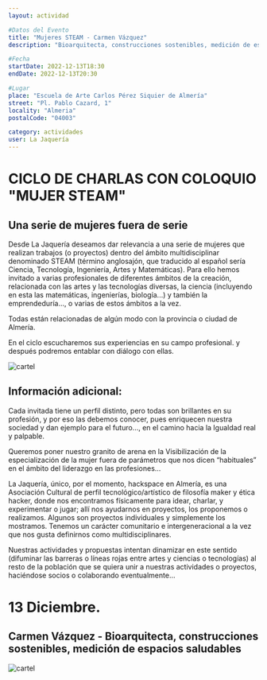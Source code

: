 ```yaml
---
layout: actividad

#Datos del Evento
title: "Mujeres STEAM - Carmen Vázquez"
description: "Bioarquitecta, construcciones sostenibles, medición de espacios saludables"

#Fecha
startDate: 2022-12-13T18:30
endDate: 2022-12-13T20:30

#Lugar
place: "Escuela de Arte Carlos Pérez Siquier de Almería"
street: "Pl. Pablo Cazard, 1"
locality: "Almeria"
postalCode: "04003"

category: actividades
user: La Jaquería
---
```


# CICLO DE CHARLAS CON COLOQUIO "MUJER STEAM"
## Una serie de mujeres fuera de serie

Desde La Jaquería deseamos dar relevancia a una serie de mujeres que realizan trabajos (o proyectos) dentro del ámbito multidisciplinar denominado STEAM (término anglosajón, que traducido al español sería Ciencia, Tecnología, Ingeniería, Artes y Matemáticas).
Para ello hemos invitado a varias profesionales de diferentes ámbitos de la creación, relacionada con las artes y las tecnologías diversas, la ciencia (incluyendo en esta las matemáticas, ingenierías, biología...) y también la emprendeduría…, o varias de estos ámbitos a la vez.

Todas están relacionadas de algún modo con la provincia o ciudad de Almería.

En el ciclo escucharemos sus experiencias en su campo profesional. y después podremos entablar con diálogo con ellas.

![cartel](https://lajaqueria.org/recursos/varios/mujeres_steam02.jpg)

## Información adicional: 

Cada invitada tiene un perfil distinto, pero todas son brillantes en su profesión, y por eso las debemos conocer, pues enriquecen nuestra sociedad y dan ejemplo para el futuro…, en el camino hacia la Igualdad real y palpable.

Queremos poner nuestro granito de arena en la Visibilización de la especialización de la mujer fuera de parámetros que nos dicen “habituales” en el ámbito del liderazgo en las profesiones…

La Jaquería, único, por el momento, hackspace en Almería, es una Asociación Cultural de perfil tecnológico/artístico de filosofía maker y ética hacker, donde nos encontramos físicamente para idear, charlar, y experimentar o jugar; allí nos ayudarnos en proyectos, los proponemos o realizamos. Algunos son proyectos individuales y simplemente los mostramos. Tenemos un carácter comunitario e intergeneracional a la vez que nos gusta definirnos como multidisciplinares. 

Nuestras actividades y propuestas intentan dinamizar en este sentido (difuminar las barreras o líneas rojas entre artes y ciencias o tecnologías) al resto de la población que se quiera unir a nuestras actividades o proyectos, haciéndose socios o colaborando eventualmente…

# 13 Diciembre. 
## Carmen Vázquez - Bioarquitecta, construcciones sostenibles, medición de espacios saludables


![cartel](https://lajaqueria.org/recursos/varios/mujeres_steam03.jpg)

